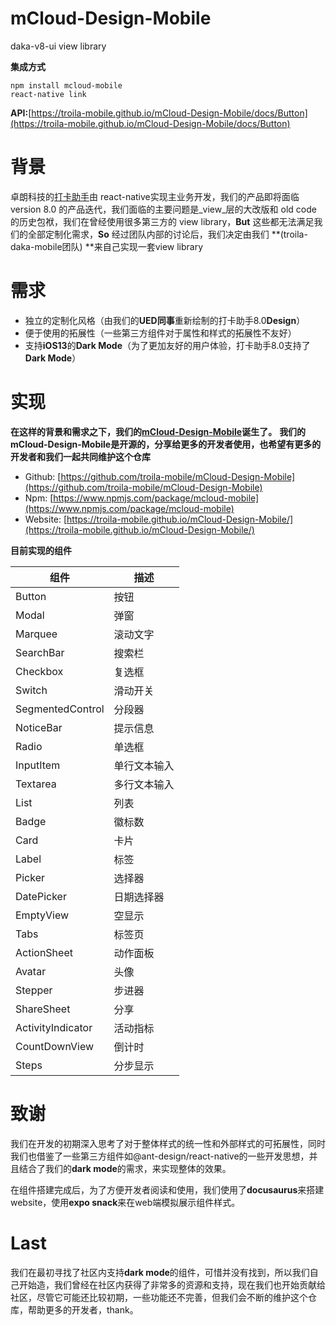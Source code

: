 # mCloud-Design-Mobile
daka-v8-ui view library

**集成方式**
```
npm install mcloud-mobile
react-native link
```
**API:**[https://troila-mobile.github.io/mCloud-Design-Mobile/docs/Button](https://troila-mobile.github.io/mCloud-Design-Mobile/docs/Button)


# 背景

卓朗科技的[打卡助手](https://idaka.vip)由 react-native实现主业务开发，我们的产品即将面临 version 8.0 的产品迭代，我们面临的主要问题是_view_层的大改版和 old code 的历史包袱，我们在曾经使用很多第三方的 view library，**But** 这些都无法满足我们的全部定制化需求，**So** 经过团队内部的讨论后，我们决定由我们 **(troila-daka-mobile团队) **来自己实现一套view library

# 需求

- 独立的定制化风格（由我们的**UED同事**重新绘制的打卡助手8.0**Design**）
- 便于使用的拓展性（一些第三方组件对于属性和样式的拓展性不友好）
- 支持**iOS13**的**Dark Mode**（为了更加友好的用户体验，打卡助手8.0支持了**Dark Mode**）

# 实现

**在这样的背景和需求之下，我们的[mCloud-Design-Mobile](https://troila-mobile.github.io/mCloud-Design-Mobile/)诞生了。**
**我们的mCloud-Design-Mobile是开源的，分享给更多的开发者使用，也希望有更多的开发者和我们一起共同维护这个仓库**
* Github: [https://github.com/troila-mobile/mCloud-Design-Mobile](https://github.com/troila-mobile/mCloud-Design-Mobile)
* Npm: [https://www.npmjs.com/package/mcloud-mobile](https://www.npmjs.com/package/mcloud-mobile)
* Website: [https://troila-mobile.github.io/mCloud-Design-Mobile/](https://troila-mobile.github.io/mCloud-Design-Mobile/)

**目前实现的组件**

| 组件 | 描述 |
| ---- |---- |
| Button | 按钮|
| Modal | 弹窗 |
| Marquee |滚动文字|
| SearchBar | 搜索栏 |
| Checkbox | 复选框|
| Switch | 滑动开关 |
| SegmentedControl | 分段器|
| NoticeBar | 提示信息 |
| Radio | 单选框|
| InputItem | 单行文本输入 |
| Textarea | 多行文本输入 |
| List | 列表 |
| Badge | 徽标数 |
| Card | 卡片 |
| Label | 标签 |
| Picker | 选择器 |
| DatePicker | 日期选择器 |
| EmptyView | 空显示 |
| Tabs | 标签页 |
| ActionSheet | 动作面板 |
| Avatar | 头像 |
| Stepper | 步进器 |
| ShareSheet | 分享 |
| ActivityIndicator | 活动指标 |
| CountDownView | 倒计时 |
| Steps | 分步显示 |

# 致谢

我们在开发的初期深入思考了对于整体样式的统一性和外部样式的可拓展性，同时我们也借鉴了一些第三方组件如@ant-design/react-native的一些开发思想，并且结合了我们的**dark mode**的需求，来实现整体的效果。

在组件搭建完成后，为了方便开发者阅读和使用，我们使用了**docusaurus**来搭建website，使用**expo snack**来在web端模拟展示组件样式。

# Last

我们在最初寻找了社区内支持**dark mode**的组件，可惜并没有找到，所以我们自己开始造，我们曾经在社区内获得了非常多的资源和支持，现在我们也开始贡献给社区，尽管它可能还比较初期，一些功能还不完善，但我们会不断的维护这个仓库，帮助更多的开发者，thank。